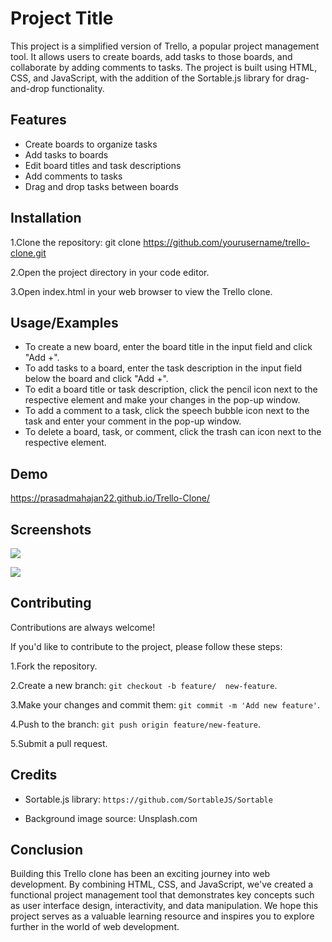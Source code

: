 
# Project Title

This project is a simplified version of Trello, a popular project management tool. It allows users to create boards, add tasks to those boards, and collaborate by adding comments to tasks. The project is built using HTML, CSS, and JavaScript, with the addition of the Sortable.js library for drag-and-drop functionality.


## Features

-  Create boards to organize tasks
- Add tasks to boards
- Edit board titles and task descriptions
- Add comments to tasks
- Drag and drop tasks between boards


## Installation

1.Clone the repository: git clone https://github.com/yourusername/trello-clone.git

2.Open the project directory in your code editor.

3.Open index.html in your web browser to view the Trello clone.
    
## Usage/Examples

- To create a new board, enter the board title in the input field and click "Add +".
- To add tasks to a board, enter the task description in the input field below the board and click "Add +".
- To edit a board title or task description, click the pencil icon next to the respective element and make your changes in the pop-up window.
- To add a comment to a task, click the speech bubble icon next to the task and enter your comment in the pop-up window.
- To delete a board, task, or comment, click the trash can icon next to the respective element.


## Demo

https://prasadmahajan22.github.io/Trello-Clone/


## Screenshots

![](https://github.com/prasadmahajan22/Data-Visualization/assets/125664960/3276a019-20ae-48ce-ba93-80da76d81340)


![](https://github.com/prasadmahajan22/Data-Visualization/assets/125664960/06742006-48a3-41f6-836b-900a17763cda)




## Contributing


Contributions are always welcome! 

If you'd like to contribute to the project, please follow these steps:

1.Fork the repository.

2.Create a new branch: `git checkout -b feature/  new-feature`.

3.Make your changes and commit them: `git commit -m 'Add new feature'`.

4.Push to the branch: `git push origin feature/new-feature`.

5.Submit a pull request.

## Credits

- Sortable.js library: `https://github.com/SortableJS/Sortable`

- Background image source: Unsplash.com
## Conclusion

Building this Trello clone has been an exciting journey into web development. By combining HTML, CSS, and JavaScript, we've created a functional project management tool that demonstrates key concepts such as user interface design, interactivity, and data manipulation. We hope this project serves as a valuable learning resource and inspires you to explore further in the world of web development.
